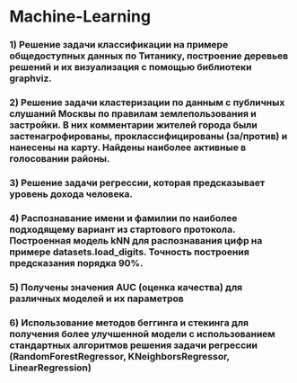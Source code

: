 # Machine-Learning
### 1)	Решение задачи классификации на примере общедоступных данных по Титанику, построение деревьев решений и их визуализация с помощью библиотеки graphviz.
### 2)	Решение задачи кластеризации по данным с публичных слушаний Москвы по правилам землепользования и застройки. В них комментарии жителей города были застенагрофированы, проклассифицированы (за/против) и нанесены на карту. Найдены наиболее активные в голосовании районы.
### 3)	Решение задачи регрессии, которая предсказывает уровень дохода человека.
### 4)	Распознавание имени и фамилии по наиболее подходящему вариант из стартового протокола. Построенная модель kNN для распознавания цифр на примере datasets.load_digits. Точность построения предсказания порядка 90%.
### 5)	Получены значения AUC (оценка качества) для различных моделей и их параметров 
### 6)	Использование методов беггинга и стекинга для получения более улучшенной модели с использованием стандартных алгоритмов решения задачи регрессии (RandomForestRegressor, KNeighborsRegressor, LinearRegression) 
